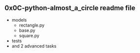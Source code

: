 0x0C-python-almost_a_circle readme file
-----------------------------------------
 - models
   - rectangle.py
   - base.py
   - square.py
 - tests
 - and 2 advanced tasks